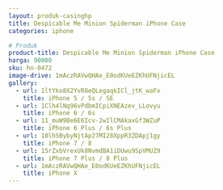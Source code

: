 ```yaml
---
layout: produk-casinghp
title: Despicable Me Minion Spiderman iPhone Case
categories: iphone

# Produk
product-title: Despicable Me Minion Spiderman iPhone Case
harga: 90000
sku: hn-0472
image-drive: 1mAczRAVwQHAe_E0odKUeEZKhUFNjicEL
gallery:
  - url: 1ltYko8X2YvR8eQLegaqkICl_jtK_waFx
    title: iPhone 5 / 5s / SE
  - url: 1Clh4lNq96vPdbmICpiXNEAzev_LLovyu
    title: iPhone 6 / 6s
  - url: 11_muW9Be6E6Icv-2wIlCMAkaxGf3WZuP
    title: iPhone 6 Plus / 6s Plus
  - url: 10lhSBybyNjtAp27MI28XppR3ZDApj1gy
    title: iPhone 7 / 8
  - url: 15rZxbVrexUk8NvmdBA1iDUwu9SpVMUZ9
    title: iPhone 7 Plus / 8 Plus
  - url: 1mAczRAVwQHAe_E0odKUeEZKhUFNjicEL
    title: iPhone X
---
```


